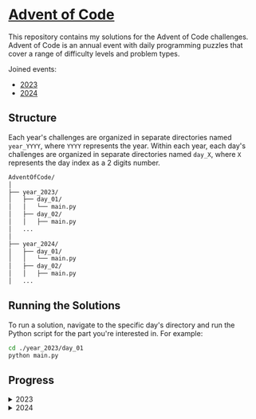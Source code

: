 # [Advent of Code](https://adventofcode.com)

This repository contains my solutions for the Advent of Code challenges. Advent of Code is an annual event with daily programming puzzles that cover a range of difficulty levels and problem types.

Joined events:
- [2023](https://adventofcode.com/2023)
- [2024](https://adventofcode.com/2024)

## Structure

Each year's challenges are organized in separate directories named `year_YYYY`, where `YYYY` represents the year. Within each year, each day's challenges are organized in separate directories named `day_X`, where `X` represents the day index as a 2 digits number.

```bash
AdventOfCode/
│
├── year_2023/
│   ├── day_01/
│   │   └── main.py
│   ├── day_02/
│   │   ├── main.py
│   ...
│
├── year_2024/
│   ├── day_01/
│   │   └── main.py
│   ├── day_02/
│   │   ├── main.py
│   ...
```

## Running the Solutions
To run a solution, navigate to the specific day's directory and run the Python script for the part you're interested in. For example:

```bash
cd ./year_2023/day_01
python main.py
```

## Progress

<details> 
<summary>2023</summary>

- [DAY 01 - Trebuchet?!](https://adventofcode.com/2023/day/1)
- [DAY 02 - Cube Conundrum](https://adventofcode.com/2023/day/2)
- [DAY 03 - Gear Ratios](https://adventofcode.com/2023/day/3)
- [DAY 04 - Scratchcards ](https://adventofcode.com/2023/day/4)
- [DAY 05 - If You Give A Seed A Fertilizer ](https://adventofcode.com/2023/day/5)
- [DAY 06 - Wait For It ](https://adventofcode.com/2023/day/6)
- [DAY 07 - Camel Cards ](https://adventofcode.com/2023/day/7)
- [DAY 08 - Haunted Wasteland ](https://adventofcode.com/2023/day/8)
- [DAY 09 - Mirage Maintenance ](https://adventofcode.com/2023/day/9)
- [DAY 10 - Pipe Maze ](https://adventofcode.com/2023/day/10)
- [DAY 11 - Cosmic Expansion ](https://adventofcode.com/2023/day/11)

</details>
<details> 
<summary>2024</summary>

- [Day 01: Historian Hysteria](https://adventofcode.com/2024/day/1)
- [Day 02: Red-Nosed Reports](https://adventofcode.com/2024/day/2)
- [Day 03: Mull It Over](https://adventofcode.com/2024/day/2)

</details>